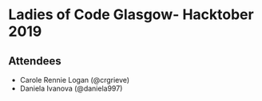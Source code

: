 # Ladies of Code Glasgow- Hacktober 2019 

## Attendees

* Carole Rennie Logan (@crgrieve)
* Daniela Ivanova (@daniela997)
